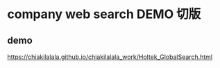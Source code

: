 ﻿# company web search DEMO 切版
## demo
https://chiakilalala.github.io/chiakilalala_work/Holtek_GlobalSearch.html
